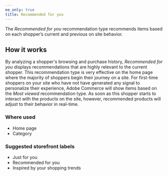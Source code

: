 ```yaml
---
ee_only: true
title: Recommended for you
---
```


The _Recommended for you_ recommendation type recommends items based on each shopper’s current and previous on site behavior.

## How it works

By analyzing a shopper's browsing and purchase history, _Recommended for you_ displays recommendations that are highly relevant to the current shopper. This recommendation type is very effective on the home page where the majority of shoppers begin their journey on a site. For first-time shoppers on your site who have not have generated any signal to personalize their experience, Adobe Commerce will show items based on the _Most viewed_ recommendation type. As soon as this shopper starts to interact with the products on the site, however, recommended products will adjust to their behavior in real-time.

### Where used

- Home page
- Category

### Suggested storefront labels

- Just for you
- Recommended for you
- Inspired by your shopping trends
